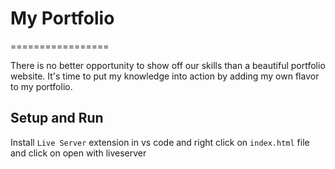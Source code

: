 # My Portfolio
=================

There is no better opportunity to show off our skills than a beautiful portfolio website. It's time to put my knowledge into action by adding my own flavor to my portfolio.

Setup and Run
---
Install `Live Server` extension in vs code and right click on `index.html` file and click on open with liveserver

